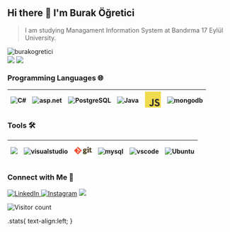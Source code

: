 
## Hi there 👋 I'm Burak Öğretici
> I am studying Managament Information System at Bandırma 17 Eylül University.

<img src="https://komarev.com/ghpvc/?username=burakogreticii" alt="burakogretici" />

<div className="stats">
<a href="https://github.com/burakogretici"><img align="center" src="https://github-readme-stats.vercel.app/api?username=burakogretici&show_icons=true&bg_color=0d1117&text_color=bdc3c7&title_color=F4D03E&icon_color=F4D03E&hide_border=true" /></a>
<a href="https://github.com/burakogretici"><img align="center" src="https://github-readme-stats.vercel.app/api/top-langs/?username=burakogretici&bg_color=0d1117&text_color=bdc3c7&title_color=F4D03E&hide_border=true&layout=compact&langs_count=10" /></a>
</div>

### Programming Languages 🌐

|<img src="https://iconape.com/wp-content/files/rr/352323/svg/c-sharp-c-seeklogo.com.svg" alt="C#" width="38">| <img src="http://www.semihduran.com/wp-content/uploads/2014/12/asp_net.png" alt="asp.net" width="38"> |<img src="https://www.turkiyeacikkaynakplatformu.com/wp-content/uploads/2021/04/postgresql-hover.jpg" alt="PostgreSQL" width="52">|<img src="https://encrypted-tbn0.gstatic.com/images?q=tbn:ANd9GcT_n08xRSb_t7hRRhsEujN4Xbn0ctYfBUZ-qg&usqp=CAU" alt="Java" width="56">|<img src="https://raw.githubusercontent.com/github/explore/80688e429a7d4ef2fca1e82350fe8e3517d3494d/topics/javascript/javascript.png" alt="jQuery" width="36">|<img src="https://encrypted-tbn0.gstatic.com/images?q=tbn:ANd9GcQR0mRZI6MD42MOkJUIA1GUgRmqk7-7pFCgRmgmS27iWa87AxSn8-_g6nMH18lITZMKsFk&usqp=CAU" alt="mongodb" width="52">
|---|---|---|---|---|---|
  

### Tools 🛠️
|<img src="https://upload.wikimedia.org/wikipedia/commons/thumb/9/9c/IntelliJ_IDEA_Icon.svg/2048px-IntelliJ_IDEA_Icon.svg.png" width="40">|  <img src="https://upload.wikimedia.org/wikipedia/commons/thumb/5/59/Visual_Studio_Icon_2019.svg/1200px-Visual_Studio_Icon_2019.svg.png" alt="visualstudio" width="37">| <img src="https://raw.githubusercontent.com/github/explore/80688e429a7d4ef2fca1e82350fe8e3517d3494d/topics/git/git.png" alt="Git" width="40">| <img src="https://upload.wikimedia.org/wikipedia/commons/thumb/2/2d/Visual_Studio_Code_1.18_icon.svg/1200px-Visual_Studio_Code_1.18_icon.svg.png" alt="mysql" alt="sqlserver" width="40">| <img src="https://media.ttmind.com/Media/tech/article_87_10-7-201810-20-54AM.jpg" alt="vscode" width="50"> | <img src="https://user-images.githubusercontent.com/7853266/44114706-9c72dd08-9fd1-11e8-8d9d-6d9d651c75ad.png" alt="Ubuntu" width="40"> |  
|---|---|---|---|---|---|


<h3> Connect with Me 🤝</h3>

<a href="https://www.linkedin.com/in/burakogreticii/"><img alt="LinkedIn" src="https://img.shields.io/badge/LinkedIn-Burak Öğretici-blue?style=flat-square&logo=linkedin">         </a><a href="https://www.instagram.com/burakogreticii/?hl=tr"><img alt="Instagram" src="https://img.shields.io/badge/Instagram-burakogreticii-black?style=flat-square&logo=instagram"></a>         [![](https://img.shields.io/badge/Gmail-burakogreticii@gmail.com-red)](burakogreticii@gmail.com)


![Visitor count](https://visitor-badge.laobi.icu/badge?page_id=burakogreticii.burakogreticii) 

.stats{
  text-align:left;
}
